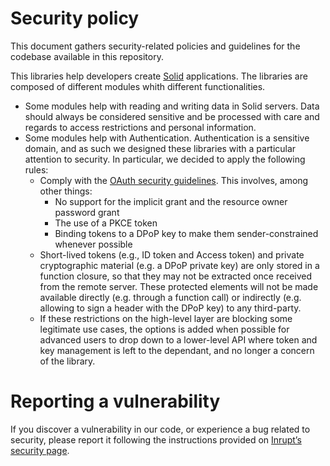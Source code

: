 # Security policy

This document gathers security-related policies and guidelines for the codebase available in this repository.

This libraries help developers create [Solid](https://solidproject.org/) applications. The libraries are composed of different modules whith different functionalities. 

* Some modules help with reading and writing data in Solid servers. Data should always be considered sensitive and
be processed with care and regards to access restrictions and personal information.
* Some modules help with Authentication. Authentication is a sensitive domain, and as such we designed these libraries with a particular attention to security. In particular, we decided to apply the following rules:
  * Comply with the [OAuth security guidelines](https://datatracker.ietf.org/doc/id/draft-ietf-oauth-security-topics-15.html). This involves, among other things:
    * No support for the implicit grant and the resource owner password grant
    * The use of a PKCE token
    * Binding tokens to a DPoP key to make them sender-constrained whenever possible
  * Short-lived tokens (e.g., ID token and Access token) and private cryptographic material (e.g. a DPoP private key) are only stored in a function closure, so that they may not be extracted once received from the remote server. These protected elements will not be made available directly (e.g. through a function call) or indirectly (e.g. allowing to sign a header with the DPoP key) to any third-party.
  * If these restrictions on the high-level layer are blocking some legitimate use cases, the options is added when possible for advanced users to drop down to a lower-level API where token and key management is left to the dependant, and no longer a concern of the library.


# Reporting a vulnerability

If you discover a vulnerability in our code, or experience a bug related to security, please report it following the instructions provided on [Inrupt’s security page](https://inrupt.com/security/).
